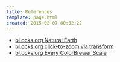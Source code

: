 ```yaml
---
title: References
template: page.html
created: 2015-02-07 00:02:22
---
```

* [bl.ocks.org Natural Earth](http://bl.ocks.org/mbostock/4479477)
* [bl.ocks.org click-to-zoom via transform](http://bl.ocks.org/mbostock/2206590)
* [bl.ocks.org Every ColorBrewer Scale](http://bl.ocks.org/mbostock/5577023)